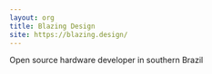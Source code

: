 ```yaml
---
layout: org
title: Blazing Design
site: https://blazing.design/
---
```

Open source hardware developer in southern Brazil
